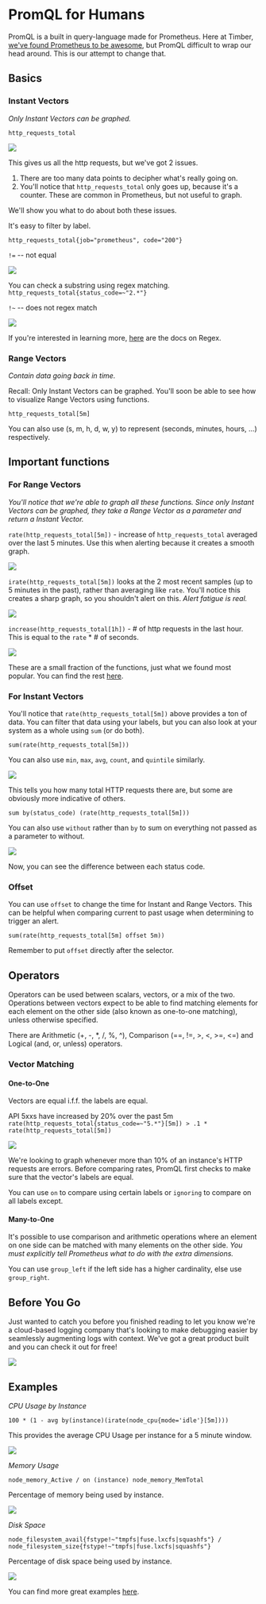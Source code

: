# PromQL for Humans

PromQL is a built in query-language made for Prometheus. Here at Timber, [we've found Prometheus to be awesome](https://timber.io/blog/prometheus-the-good-the-bad-and-the-ugly/), but PromQL difficult to wrap our head around. This is our attempt to change that.

## Basics

### Instant Vectors

_Only Instant Vectors can be graphed._

`http_requests_total`

![](./images/promql-guide/http_requests_total.png)

This gives us all the http requests, but we've got 2 issues.
1. There are too many data points to decipher what's really going on.
2. You'll notice that `http_requests_total` only goes up, because it's a counter. These are common in Prometheus, but not useful to graph.

We'll show you what to do about both these issues.

It's easy to filter by label.

`http_requests_total{job="prometheus", code="200"}`

`!=` -- not equal

![](./images/promql-guide/filter-by-label.png)

You can check a substring using regex matching.
`http_requests_total{status_code=~"2.*"}`

`!~` -- does not regex match

![](./images/promql-guide/substring.png)

If you're interested in learning more, [here](https://docs.python.org/3/library/re.html) are the docs on Regex.

### Range Vectors

_Contain data going back in time._

Recall: Only Instant Vectors can be graphed. You'll soon be able to see how to visualize Range Vectors using functions.

`http_requests_total[5m]`

You can also use (s, m, h, d, w, y) to represent (seconds, minutes, hours, ...) respectively.

## Important functions

### For Range Vectors

_You'll notice that we're able to graph all these functions. Since only Instant Vectors can be graphed, they take a Range Vector as a parameter and return a Instant Vector._

`rate(http_requests_total[5m])` - increase of `http_requests_total` averaged over the last 5 minutes. Use this when alerting because it creates a smooth graph.

![](./images/promql-guide/rate.png)

`irate(http_requests_total[5m])` looks at the 2 most recent samples (up to 5 minutes in the past), rather than averaging like `rate`. You'll notice this creates a sharp graph, so you shouldn't alert on this. _Alert fatigue is real._

![](./images/promql-guide/irate.png)

`increase(http_requests_total[1h])` - # of http requests in the last hour. This is equal to the `rate` * # of seconds.

![](./images/promql-guide/increase.png)

These are a small fraction of the functions, just what we found most popular. You can find the rest [here](https://prometheus.io/docs/prometheus/latest/querying/functions/).

### For Instant Vectors

You'll notice that `rate(http_requests_total[5m])` above provides a ton of data. You can filter that data using your labels, but you can also look at your system as a whole using `sum` (or do both).

`sum(rate(http_requests_total[5m]))`

You can also use `min`, `max`, `avg`, `count`, and `quintile` similarly.

![](./images/promql-guide/sum-rate.png)

This tells you how many total HTTP requests there are, but some are obviously more indicative of others.

`sum by(status_code) (rate(http_requests_total[5m]))`

You can also use `without` rather than `by` to sum on everything not passed as a parameter to without.

![](./images/promql-guide/sum-by-rate.png)

Now, you can see the difference between each status code.

### Offset

You can use `offset` to change the time for Instant and Range Vectors. This can be helpful when comparing current to past usage when determining to trigger an alert.

`sum(rate(http_requests_total[5m] offset 5m))`

Remember to put `offset` directly after the selector.

## Operators

Operators can be used between scalars, vectors, or a mix of the two. Operations between vectors expect to be able to find matching elements for each element on the other side (also known as one-to-one matching), unless otherwise specified.

There are Arithmetic (+, -, \*, /, %, ^), Comparison (==, !=, >, <, >=, <=) and Logical (and, or, unless) operators.

### Vector Matching

#### One-to-One

Vectors are equal i.f.f. the labels are equal.

API 5xxs have increased by 20% over the past 5m
`rate(http_requests_total{status_code=~"5.*"}[5m]) > .1 * rate(http_requests_total[5m])`

![](./images/promql-guide/api5xx.png)

We're looking to graph whenever more than 10% of an instance's HTTP requests are errors. Before comparing rates, PromQL first checks to make sure that the vector's labels are equal.

You can use `on` to compare using certain labels or `ignoring` to compare on all labels except.

#### Many-to-One

It's possible to use comparison and arithmetic operations where an element on one side can be matched with many elements on the other side. _You must explicitly tell Prometheus what to do with the extra dimensions._

You can use `group_left` if the left side has a higher cardinality, else use `group_right`.

## Before You Go

Just wanted to catch you before you finished reading to let you know we're a cloud-based logging company that's looking to make debugging easier by seamlessly augmenting logs with context. We've got a great product built and you can check it out for free!

![](https://images.ctfassets.net/h6vh38q7qvzk/5BUP5dDcrKae4yyaoy8ocE/ba33ae45edec6325109f05a44407a2e2/footer.png)

## Examples

_CPU Usage by Instance_

`100 * (1 - avg by(instance)(irate(node_cpu{mode='idle'}[5m])))`

This provides the average CPU Usage per instance for a 5 minute window.

![](./images/promql-guide/cpu.png)

_Memory Usage_

`node_memory_Active / on (instance) node_memory_MemTotal`

Percentage of memory being used by instance.

![](./images/promql-guide/memory.png)

_Disk Space_

`node_filesystem_avail{fstype!~"tmpfs|fuse.lxcfs|squashfs"} / node_filesystem_size{fstype!~"tmpfs|fuse.lxcfs|squashfs"}`

Percentage of disk space being used by instance.

![](./images/promql-guide/disk.png)

You can find more great examples [here](https://github.com/infinityworks/prometheus-example-queries).
